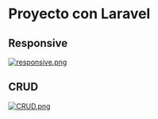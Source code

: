 # Proyecto con Laravel

## Responsive

[![responsive.png](https://i.postimg.cc/bJ61qxhX/responsive.png)](https://postimg.cc/MMQnDjHt)

## CRUD

[![CRUD.png](https://i.postimg.cc/vZXC9m5Q/CRUD.png)](https://postimg.cc/PCp6nT6c)
